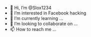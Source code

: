 - 👋 Hi, I’m @Slox1234
- 👀 I’m interested in Facebook hacking
- 🌱 I’m currently learning ...
- 💞️ I’m looking to collaborate on ...
- 📫 How to reach me ...

<!---
Slox1234/Slox1234 is a ✨ special ✨ repository because its `README.md` (this file) appears on your GitHub profile.
You can click the Preview link to take a look at your changes.
--->
